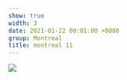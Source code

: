 ```yaml
---
show: true
width: 3
date: 2021-01-22 00:01:00 +0800
group: Montreal
title: montreal 11
---
```

<div>
<a href="/assets/images/photos/montreal/DSC00273.jpg" target="_blank">
    <img data-src="/assets/images/photos/montreal/DSC00273.jpg" class="lazy w-100 rounded-xl" src="{{ '/assets/images/empty_300x200.png' | relative_url }}">
</a>
</div>
